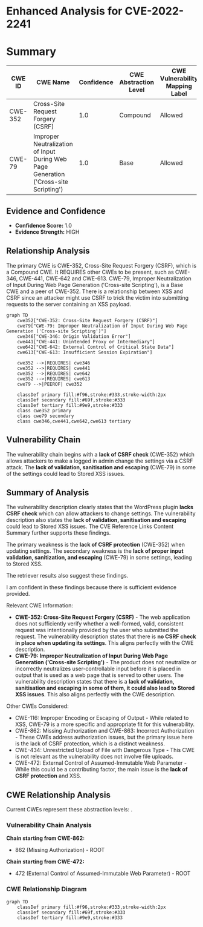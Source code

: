 # Enhanced Analysis for CVE-2022-2241

# Summary
| CWE ID | CWE Name | Confidence | CWE Abstraction Level | CWE Vulnerability Mapping Label | CWE-Vulnerability Mapping Notes |
|---|---|---|---|---|---|
| CWE-352 | Cross-Site Request Forgery (CSRF) | 1.0 | Compound | Allowed | Primary CWE |
| CWE-79 | Improper Neutralization of Input During Web Page Generation ('Cross-site Scripting') | 1.0 | Base | Allowed | Secondary CWE |

## Evidence and Confidence

*   **Confidence Score:** 1.0
*   **Evidence Strength:** HIGH

## Relationship Analysis
The primary CWE is CWE-352, Cross-Site Request Forgery (CSRF), which is a Compound CWE. It REQUIRES other CWEs to be present, such as CWE-346, CWE-441, CWE-642 and CWE-613. CWE-79, Improper Neutralization of Input During Web Page Generation ('Cross-site Scripting'), is a Base CWE and a peer of CWE-352. There is a relationship between XSS and CSRF since an attacker might use CSRF to trick the victim into submitting requests to the server containing an XSS payload.

```mermaid
graph TD
    cwe352["CWE-352: Cross-Site Request Forgery (CSRF)"]
    cwe79["CWE-79: Improper Neutralization of Input During Web Page Generation ('Cross-site Scripting')"]
    cwe346["CWE-346: Origin Validation Error"]
    cwe441["CWE-441: Unintended Proxy or Intermediary"]
    cwe642["CWE-642: External Control of Critical State Data"]
    cwe613["CWE-613: Insufficient Session Expiration"]
    
    cwe352 -->|REQUIRES| cwe346
    cwe352 -->|REQUIRES| cwe441
    cwe352 -->|REQUIRES| cwe642
    cwe352 -->|REQUIRES| cwe613
    cwe79 -->|PEEROF| cwe352
    
    classDef primary fill:#f96,stroke:#333,stroke-width:2px
    classDef secondary fill:#69f,stroke:#333
    classDef tertiary fill:#9e9,stroke:#333
    class cwe352 primary
    class cwe79 secondary
    class cwe346,cwe441,cwe642,cwe613 tertiary
```

## Vulnerability Chain
The vulnerability chain begins with a **lack of CSRF check** (CWE-352) which allows attackers to make a logged in admin change the settings via a CSRF attack. The **lack of validation, sanitisation and escaping** (CWE-79) in some of the settings could lead to Stored XSS issues.

## Summary of Analysis
The vulnerability description clearly states that the WordPress plugin **lacks CSRF check** which can allow attackers to change settings. The vulnerability description also states the **lack of validation, sanitisation and escaping** could lead to Stored XSS issues. The CVE Reference Links Content Summary further supports these findings.

The primary weakness is the **lack of CSRF protection** (CWE-352) when updating settings. The secondary weakness is the **lack of proper input validation, sanitization, and escaping** (CWE-79) in some settings, leading to Stored XSS.

The retriever results also suggest these findings.

I am confident in these findings because there is sufficient evidence provided.

Relevant CWE Information:

*   **CWE-352: Cross-Site Request Forgery (CSRF)** - The web application does not sufficiently verify whether a well-formed, valid, consistent request was intentionally provided by the user who submitted the request. The vulnerability description states that there is **no CSRF check in place when updating its settings**. This aligns perfectly with the CWE description.
*   **CWE-79: Improper Neutralization of Input During Web Page Generation ('Cross-site Scripting')** - The product does not neutralize or incorrectly neutralizes user-controllable input before it is placed in output that is used as a web page that is served to other users. The vulnerability description states that there is a **lack of validation, sanitisation and escaping in some of them, it could also lead to Stored XSS issues**. This also aligns perfectly with the CWE description.

Other CWEs Considered:

*   CWE-116: Improper Encoding or Escaping of Output - While related to XSS, CWE-79 is a more specific and appropriate fit for this vulnerability.
*   CWE-862: Missing Authorization and CWE-863: Incorrect Authorization - These CWEs address authorization issues, but the primary issue here is the lack of CSRF protection, which is a distinct weakness.
*   CWE-434: Unrestricted Upload of File with Dangerous Type - This CWE is not relevant as the vulnerability does not involve file uploads.
*   CWE-472: External Control of Assumed-Immutable Web Parameter - While this could be a contributing factor, the main issue is the **lack of CSRF protection** and XSS.


## CWE Relationship Analysis

Current CWEs represent these abstraction levels: .


### Vulnerability Chain Analysis

**Chain starting from CWE-862:**
- 862 (Missing Authorization) - ROOT


**Chain starting from CWE-472:**
- 472 (External Control of Assumed-Immutable Web Parameter) - ROOT



### CWE Relationship Diagram

```mermaid
graph TD
    classDef primary fill:#f96,stroke:#333,stroke-width:2px
    classDef secondary fill:#69f,stroke:#333
    classDef tertiary fill:#9e9,stroke:#333
```